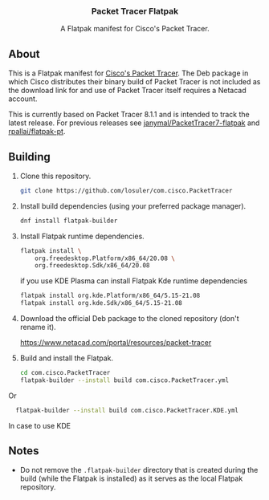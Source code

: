 <div align="center">
<p align="center">
  <p align="center">
    <h3 align="center">Packet Tracer Flatpak</h3>
    <p align="center">
      A Flatpak manifest for Cisco's Packet Tracer.
    </p>
  </p>
</p>
</div>

## About

This is a Flatpak manifest for [Cisco's Packet Tracer](https://www.netacad.com/courses/packet-tracer). The Deb package in which Cisco distributes their binary build of Packet Tracer is not included as the download link for and use of Packet Tracer itself requires a Netacad account.

This is currently based on Packet Tracer 8.1.1 and is intended to track the latest release. For previous releases see [janymal/PacketTracer7-flatpak](https://github.com/janymal/PacketTracer7-flatpak) and [rpallai/flatpak-pt](https://github.com/rpallai/flatpak-pt).

## Building

1. Clone this repository.

    ```bash
    git clone https://github.com/losuler/com.cisco.PacketTracer
    ```

2. Install build dependencies (using your preferred package manager).

    ```bash
    dnf install flatpak-builder
    ```

3. Install Flatpak runtime dependencies.

    ```bash
    flatpak install \
        org.freedesktop.Platform/x86_64/20.08 \
        org.freedesktop.Sdk/x86_64/20.08
    ```
    
   if you use KDE Plasma can install Flatpak Kde runtime dependencies

    ```bash
    flatpak install org.kde.Platform/x86_64/5.15-21.08
    flatpak install org.kde.Sdk/x86_64/5.15-21.08
    ```
 

4. Download the official Deb package to the cloned repository (don't rename it).

    https://www.netacad.com/portal/resources/packet-tracer

5. Build and install the Flatpak.

    ```bash
    cd com.cisco.PacketTracer
    flatpak-builder --install build com.cisco.PacketTracer.yml
    ```
  Or 
  ```bash
	flatpak-builder --install build com.cisco.PacketTracer.KDE.yml
  ```
 In case to use KDE

## Notes

- Do not remove the `.flatpak-builder` directory that is created during the build (while the Flatpak is installed) as it serves as the local Flatpak repository.
